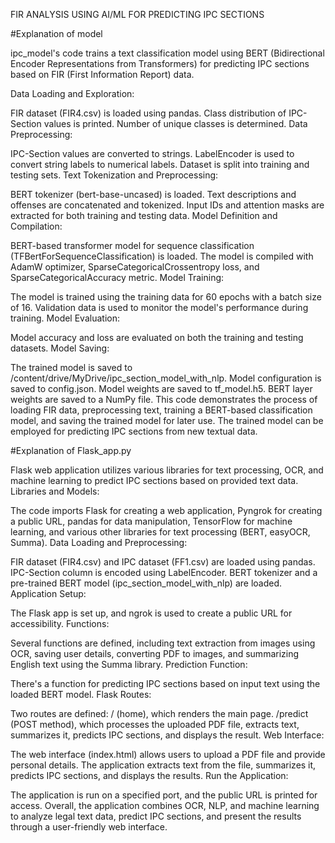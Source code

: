 FIR ANALYSIS USING AI/ML FOR PREDICTING IPC SECTIONS

#Explanation of model

ipc_model's code trains a text classification model using BERT (Bidirectional Encoder Representations from Transformers) for predicting IPC sections based on FIR (First Information Report) data.

Data Loading and Exploration:

FIR dataset (FIR4.csv) is loaded using pandas.
Class distribution of IPC-Section values is printed.
Number of unique classes is determined.
Data Preprocessing:

IPC-Section values are converted to strings.
LabelEncoder is used to convert string labels to numerical labels.
Dataset is split into training and testing sets.
Text Tokenization and Preprocessing:

BERT tokenizer (bert-base-uncased) is loaded.
Text descriptions and offenses are concatenated and tokenized.
Input IDs and attention masks are extracted for both training and testing data.
Model Definition and Compilation:

BERT-based transformer model for sequence classification (TFBertForSequenceClassification) is loaded.
The model is compiled with AdamW optimizer, SparseCategoricalCrossentropy loss, and SparseCategoricalAccuracy metric.
Model Training:

The model is trained using the training data for 60 epochs with a batch size of 16.
Validation data is used to monitor the model's performance during training.
Model Evaluation:

Model accuracy and loss are evaluated on both the training and testing datasets.
Model Saving:

The trained model is saved to /content/drive/MyDrive/ipc_section_model_with_nlp.
Model configuration is saved to config.json.
Model weights are saved to tf_model.h5.
BERT layer weights are saved to a NumPy file.
This code demonstrates the process of loading FIR data, preprocessing text, training a BERT-based classification model, and saving the trained model for later use. The trained model can be employed for predicting IPC sections from new textual data.

#Explanation of Flask_app.py

Flask web application utilizes various libraries for text processing, OCR, and machine learning to predict IPC sections based on provided text data.
Libraries and Models:

The code imports Flask for creating a web application, Pyngrok for creating a public URL, pandas for data manipulation, TensorFlow for machine learning, and various other libraries for text processing (BERT, easyOCR, Summa).
Data Loading and Preprocessing:

FIR dataset (FIR4.csv) and IPC dataset (FF1.csv) are loaded using pandas. IPC-Section column is encoded using LabelEncoder.
BERT tokenizer and a pre-trained BERT model (ipc_section_model_with_nlp) are loaded.
Application Setup:

The Flask app is set up, and ngrok is used to create a public URL for accessibility.
Functions:

Several functions are defined, including text extraction from images using OCR, saving user details, converting PDF to images, and summarizing English text using the Summa library.
Prediction Function:

There's a function for predicting IPC sections based on input text using the loaded BERT model.
Flask Routes:

Two routes are defined:
/ (home), which renders the main page.
/predict (POST method), which processes the uploaded PDF file, extracts text, summarizes it, predicts IPC sections, and displays the result.
Web Interface:

The web interface (index.html) allows users to upload a PDF file and provide personal details. The application extracts text from the file, summarizes it, predicts IPC sections, and displays the results.
Run the Application:

The application is run on a specified port, and the public URL is printed for access.
Overall, the application combines OCR, NLP, and machine learning to analyze legal text data, predict IPC sections, and present the results through a user-friendly web interface.

